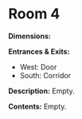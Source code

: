 # Room 4

**Dimensions:** 

**Entrances & Exits:**
- West: Door
- South: Corridor

**Description:**
Empty.

**Contents:**
Empty.